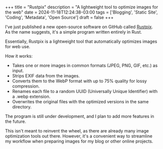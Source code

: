 +++
title = "Rustpix"
description = "A lightweight tool to optimize images for the web"
date = 2024-11-18T12:24:38-03:00
tags = ['Blogging', 'Static Site', 'Coding', 'Metadata', 'Open Source']
draft = false
+++

I've just published a new open-source software on GitHub called [Rustpix](https://github.com/andrefcodes/rustpix). As the name suggests, it's a simple program written entirely in Rust.

Essentially, Rustpix is a lightweight tool that automatically optimizes images for web use.

How it works:

- Takes one or more images in common formats (JPEG, PNG, GIF, etc.) as input.
- Strips EXIF data from the images.
- Converts them to the WebP format with up to 75% quality for lossy compression.
- Renames each file to a random UUID (Universally Unique Identifier) with a .webp extension.
- Overwrites the original files with the optimized versions in the same directory.

The program is still under development, and I plan to add more features in the future.

This isn't meant to reinvent the wheel, as there are already many image optimization tools out there. However, it's a convenient way to streamline my workflow when preparing images for my blog or other online projects.